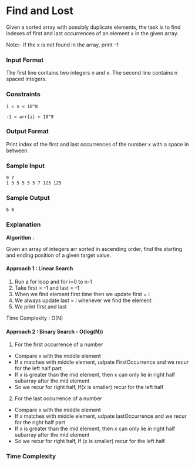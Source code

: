 # Find and Lost

Given a sorted array with possibly duplicate elements, the task is to find indexes of first and last occurrences of an element x in the given array.

Note:-
If the x is not found in the array, print -1

### Input Format

The first line contains two integers n and x. The second line contains n spaced integers.

### Constraints

```
1 < n < 10^8

-1 < arr[i] < 10^9
```

### Output Format

Print index of the first and last occurrences of the number x with a space in between.

### Sample Input

```
9 7
1 3 5 5 5 5 7 123 125
```

### Sample Output

```
6 6
```

### Explanation

**Algorithm** :

Given an array of integers arr sorted in ascending order, find the starting and ending position of a given target value.

#### Approach 1 : Linear Search

1. Run a for loop and for i=0 to n-1
2. Take first = -1 and last = -1
3. When we find element first time then we update first = i
4. We always update last = i whenever we find the element
5. We print first and last

Time Complexity : O(N)

#### Approach 2 : Binary Search - O(log(N))

1. For the first occurrence of a number

- Compare x with the middle element
- If x matches with middle element, udpate FirstOccurrence and we recur for the left half part
- If x is greater than the mid element, then x can only lie in right half subarray after the mid element
- So we recur for right half, If(x is smaller) recur for the left half

2. For the last occurrence of a number

- Compare x with the middle element
- If x matches with middle element, udpate lastOccurrence and we recur for the right half part
- If x is greater than the mid element, then x can only lie in right half subarray after the mid element
- So we recur for right half, If (x is smaller) recur for the left half

### Time Complexity
